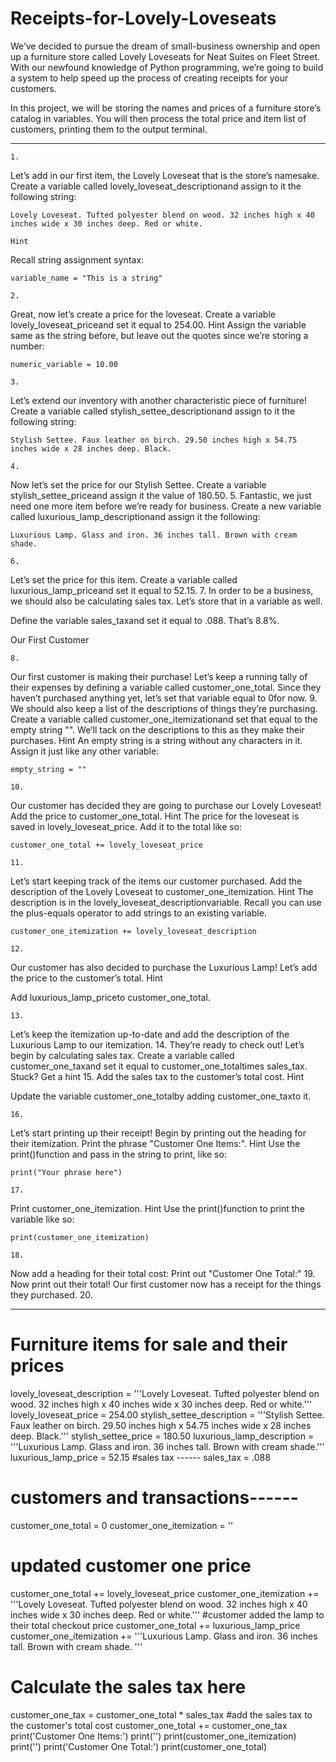 # Receipts-for-Lovely-Loveseats

We’ve decided to pursue the dream of small-business ownership and open up a furniture store called Lovely Loveseats for Neat Suites on Fleet Street. With our newfound knowledge of Python programming, we’re going to build a system to help speed up the process of creating receipts for your customers.

In this project, we will be storing the names and prices of a furniture store’s catalog in variables. You will then process the total price and item list of customers, printing them to the output terminal.


------------

	1.
Let’s add in our first item, the Lovely Loveseat that is the store’s namesake. Create a variable called lovely_loveseat_descriptionand assign to it the following string:

```
Lovely Loveseat. Tufted polyester blend on wood. 32 inches high x 40 inches wide x 30 inches deep. Red or white.
```
	Hint
Recall string assignment syntax:

```
variable_name = "This is a string"
```
	2.
Great, now let’s create a price for the loveseat. Create a variable lovely_loveseat_priceand set it equal to 254.00.
	Hint
Assign the variable same as the string before, but leave out the quotes since we’re storing a number:

```
numeric_variable = 10.00
```
	3.
Let’s extend our inventory with another characteristic piece of furniture! Create a variable called stylish_settee_descriptionand assign to it the following string:

```
Stylish Settee. Faux leather on birch. 29.50 inches high x 54.75 inches wide x 28 inches deep. Black.
```
	4.
Now let’s set the price for our Stylish Settee. Create a variable stylish_settee_priceand assign it the value of 180.50.
	5.
Fantastic, we just need one more item before we’re ready for business. Create a new variable called luxurious_lamp_descriptionand assign it the following:

```
Luxurious Lamp. Glass and iron. 36 inches tall. Brown with cream shade.
```
	6.
Let’s set the price for this item. Create a variable called luxurious_lamp_priceand set it equal to 52.15.
	7.
In order to be a business, we should also be calculating sales tax. Let’s store that in a variable as well.

Define the variable sales_taxand set it equal to .088. That’s 8.8%.

Our First Customer

	8.
Our first customer is making their purchase! Let’s keep a running tally of their expenses by defining a variable called customer_one_total. Since they haven’t purchased anything yet, let’s set that variable equal to 0for now.
	9.
We should also keep a list of the descriptions of things they’re purchasing. Create a variable called customer_one_itemizationand set that equal to the empty string "". We’ll tack on the descriptions to this as they make their purchases.
	Hint
An empty string is a string without any characters in it. Assign it just like any other variable:

```
empty_string = ""
```
	10.
Our customer has decided they are going to purchase our Lovely Loveseat! Add the price to customer_one_total.
	Hint
The price for the loveseat is saved in lovely_loveseat_price. Add it to the total like so:

```
customer_one_total += lovely_loveseat_price
```
	11.
Let’s start keeping track of the items our customer purchased. Add the description of the Lovely Loveseat to customer_one_itemization.
	Hint
The description is in the lovely_loveseat_descriptionvariable. Recall you can use the plus-equals operator to add strings to an existing variable.

```
customer_one_itemization += lovely_loveseat_description
```
	12.
Our customer has also decided to purchase the Luxurious Lamp! Let’s add the price to the customer’s total.
	Hint

Add luxurious_lamp_priceto customer_one_total.

	13.
Let’s keep the itemization up-to-date and add the description of the Luxurious Lamp to our itemization.
	14.
They’re ready to check out! Let’s begin by calculating sales tax. Create a variable called customer_one_taxand set it equal to customer_one_totaltimes sales_tax.
	Stuck? Get a hint
	15.
Add the sales tax to the customer’s total cost.
	Hint

Update the variable customer_one_totalby adding customer_one_taxto it.

	16.
Let’s start printing up their receipt! Begin by printing out the heading for their itemization. Print the phrase "Customer One Items:".
	Hint
Use the print()function and pass in the string to print, like so:

```
print("Your phrase here")
```
	17.
Print customer_one_itemization.
	Hint
Use the print()function to print the variable like so:

```
print(customer_one_itemization)
```
	18.
Now add a heading for their total cost: Print out "Customer One Total:"
	19.
Now print out their total! Our first customer now has a receipt for the things they purchased.
	20.
  
  
  ------------------
  
  # Furniture items for sale and their prices
lovely_loveseat_description = '''Lovely Loveseat. Tufted polyester blend on wood. 32 inches high x 40 inches wide x 30 inches deep. Red or white.'''
lovely_loveseat_price = 254.00
stylish_settee_description = '''Stylish Settee. Faux leather on birch. 29.50 inches high x 54.75 inches wide x 28 inches deep. Black.'''
stylish_settee_price = 180.50
luxurious_lamp_description = '''Luxurious Lamp. Glass and iron. 36 inches tall. Brown with cream shade.'''
luxurious_lamp_price = 52.15
#sales tax ------
sales_tax = .088

# customers and transactions------
customer_one_total = 0 
customer_one_itemization = ''
# updated customer one price 
customer_one_total += lovely_loveseat_price
customer_one_itemization += '''Lovely Loveseat. Tufted polyester blend on wood. 32 inches high x 40 inches wide x 30 inches deep. Red or white.'''
#customer added the lamp to their total checkout price
customer_one_total += luxurious_lamp_price
customer_one_itemization += '''Luxurious Lamp. Glass and iron. 36 inches tall. Brown with cream shade.
'''

# Calculate the sales tax here
customer_one_tax = customer_one_total * sales_tax
#add the sales tax to the customer's total cost 
customer_one_total += customer_one_tax 
print('Customer One Items:')
print('')
print(customer_one_itemization)
print('')
print('Customer One Total:')
print(customer_one_total)

